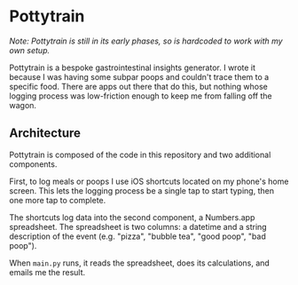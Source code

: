 # Pottytrain

_Note: Pottytrain is still in its early phases, so is hardcoded to work with my own setup._

Pottytrain is a bespoke gastrointestinal insights generator. I wrote it because I was having some subpar poops and couldn't trace them to a specific food. There are apps out there that do this, but nothing whose logging process was low-friction enough to keep me from falling off the wagon.

## Architecture

Pottytrain is composed of the code in this repository and two additional components.

First, to log meals or poops I use iOS shortcuts located on my phone's home screen. This lets the logging process be a single tap to start typing, then one more tap to complete.

The shortcuts log data into the second component, a Numbers.app spreadsheet. The spreadsheet is two columns: a datetime and a string description of the event (e.g. "pizza", "bubble tea", "good poop", "bad poop").

When `main.py` runs, it reads the spreadsheet, does its calculations, and emails me the result.
